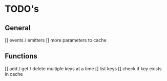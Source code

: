 # TODO's

## General
[] events / emitters 
[] more parameters to cache

## Functions
[] add / get / delete multiple keys at a time
[] list keys
[] check if key exists in cache